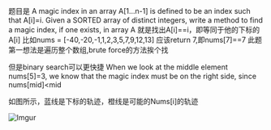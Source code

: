 题目是 A magic index in an array A[1...n-1] is defined to be an index such that A[i]=i. Given a SORTED array of distinct integers, write a method to find a magic index, if one exists, in array A
就是找出A[i]==i，即等同于他的下标的A[i]
比如nums = [-40,-20,-1,1,2,3,5,7,9,12,13] 应该return 7,即nums[7]==7
此题第一想法是遍历整个数组,brute force的方法挨个找

但是binary search可以更快捷
When we look at the middle element nums[5]=3, we know that the magic index must be on the right side, since nums[mid]<mid

如图所示，蓝线是下标的轨迹，橙线是可能的Nums[i]的轨迹

![Imgur](http://i.imgur.com/24WUx97.png)
